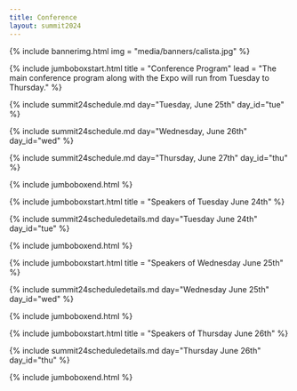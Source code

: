 ```yaml
---
title: Conference
layout: summit2024
---
```


{% include bannerimg.html
    img = "media/banners/calista.jpg"
%}

{% include jumboboxstart.html
    title = "Conference Program"
    lead = "The main conference program along with the Expo will run from Tuesday to Thursday."
%}

<div class="schedule">

{% include summit24schedule.md day="Tuesday, June 25th" day_id="tue" %}

{% include summit24schedule.md day="Wednesday, June 26th" day_id="wed" %}

{% include summit24schedule.md day="Thursday, June 27th" day_id="thu" %}

</div>

{% include jumboboxend.html %}

{% include jumboboxstart.html
    title = "Speakers of Tuesday June 24th"
%}

{% include summit24scheduledetails.md day="Tuesday June 24th" day_id="tue" %}

{% include jumboboxend.html %}

{% include jumboboxstart.html
    title = "Speakers of Wednesday June 25th"
%}

{% include summit24scheduledetails.md day="Wednesday June 25th" day_id="wed" %}

{% include jumboboxend.html %}

{% include jumboboxstart.html
    title = "Speakers of Thursday June 26th"
%}

{% include summit24scheduledetails.md day="Thursday June 26th" day_id="thu" %}

{% include jumboboxend.html %}

